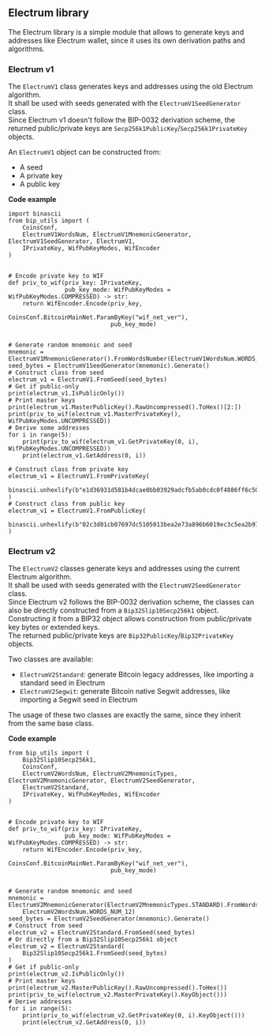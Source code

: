 ## Electrum library

The Electrum library is a simple module that allows to generate keys and addresses like Electrum wallet, since it uses
its own derivation paths and algorithms.

### Electrum v1

The `ElectrumV1` class generates keys and addresses using the old Electrum algorithm.\
It shall be used with seeds generated with the `ElectrumV1SeedGenerator` class.\
Since Electrum v1 doesn't follow the BIP-0032 derivation scheme, the returned public/private keys are 
`Secp256k1PublicKey`/`Secp256k1PrivateKey` objects.

An `ElectrumV1` object can be constructed from:
- A seed
- A private key
- A public key

**Code example**

    import binascii
    from bip_utils import (
        CoinsConf,
        ElectrumV1WordsNum, ElectrumV1MnemonicGenerator, ElectrumV1SeedGenerator, ElectrumV1,
        IPrivateKey, WifPubKeyModes, WifEncoder
    )


    # Encode private key to WIF
    def priv_to_wif(priv_key: IPrivateKey,
                    pub_key_mode: WifPubKeyModes = WifPubKeyModes.COMPRESSED) -> str:
        return WifEncoder.Encode(priv_key,
                                 CoinsConf.BitcoinMainNet.ParamByKey("wif_net_ver"),
                                 pub_key_mode)


    # Generate random mnemonic and seed
    mnemonic = ElectrumV1MnemonicGenerator().FromWordsNumber(ElectrumV1WordsNum.WORDS_NUM_12)
    seed_bytes = ElectrumV1SeedGenerator(mnemonic).Generate()
    # Construct class from seed
    electrum_v1 = ElectrumV1.FromSeed(seed_bytes)
    # Get if public-only
    print(electrum_v1.IsPublicOnly())
    # Print master keys
    print(electrum_v1.MasterPublicKey().RawUncompressed().ToHex()[2:])
    print(priv_to_wif(electrum_v1.MasterPrivateKey(), WifPubKeyModes.UNCOMPRESSED))
    # Derive some addresses
    for i in range(5):
        print(priv_to_wif(electrum_v1.GetPrivateKey(0, i), WifPubKeyModes.UNCOMPRESSED))
        print(electrum_v1.GetAddress(0, i))

    # Construct class from private key
    electrum_v1 = ElectrumV1.FromPrivateKey(
        binascii.unhexlify(b"e1d36931d581b4dcae0bb03929adcfb5ab0cdc0f4886ff6c5098591636ace214")
    )
    # Construct class from public key
    electrum_v1 = ElectrumV1.FromPublicKey(
        binascii.unhexlify(b"02c3d01cb07697dc5105013bea2e73a896b6019ec3c5ea2b97dba14ae4456439f4")
    )

### Electrum v2

The `ElectrumV2` classes generate keys and addresses using the current Electrum algorithm.\
It shall be used with seeds generated with the `ElectrumV2SeedGenerator` class.\
Since Electrum v2 follows the BIP-0032 derivation scheme, the classes can also be directly constructed from a `Bip32Slip10Secp256k1` object.
Constructing it from a BIP32 object allows construction from public/private key bytes or extended keys.\
The returned public/private keys are `Bip32PublicKey`/`Bip32PrivateKey` objects.

Two classes are available:
- `ElectrumV2Standard`: generate Bitcoin legacy addresses, like importing a standard seed in Electrum
- `ElectrumV2Segwit`: generate Bitcoin native Segwit addresses, like importing a Segwit seed in Electrum

The usage of these two classes are exactly the same, since they inherit from the same base class.

**Code example**

    from bip_utils import (
        Bip32Slip10Secp256k1,
        CoinsConf,
        ElectrumV2WordsNum, ElectrumV2MnemonicTypes, ElectrumV2MnemonicGenerator, ElectrumV2SeedGenerator,
        ElectrumV2Standard,
        IPrivateKey, WifPubKeyModes, WifEncoder
    )


    # Encode private key to WIF
    def priv_to_wif(priv_key: IPrivateKey,
                    pub_key_mode: WifPubKeyModes = WifPubKeyModes.COMPRESSED) -> str:
        return WifEncoder.Encode(priv_key,
                                 CoinsConf.BitcoinMainNet.ParamByKey("wif_net_ver"),
                                 pub_key_mode)


    # Generate random mnemonic and seed
    mnemonic = ElectrumV2MnemonicGenerator(ElectrumV2MnemonicTypes.STANDARD).FromWordsNumber(
        ElectrumV2WordsNum.WORDS_NUM_12)
    seed_bytes = ElectrumV2SeedGenerator(mnemonic).Generate()
    # Construct from seed
    electrum_v2 = ElectrumV2Standard.FromSeed(seed_bytes)
    # Or directly from a Bip32Slip10Secp256k1 object
    electrum_v2 = ElectrumV2Standard(
        Bip32Slip10Secp256k1.FromSeed(seed_bytes)
    )
    # Get if public-only
    print(electrum_v2.IsPublicOnly())
    # Print master keys
    print(electrum_v2.MasterPublicKey().RawUncompressed().ToHex())
    print(priv_to_wif(electrum_v2.MasterPrivateKey().KeyObject()))
    # Derive addresses
    for i in range(5):
        print(priv_to_wif(electrum_v2.GetPrivateKey(0, i).KeyObject()))
        print(electrum_v2.GetAddress(0, i))
